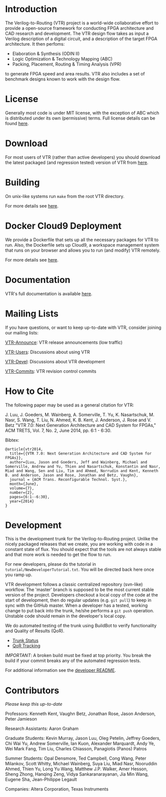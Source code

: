 Introduction
============
The Verilog-to-Routing (VTR) project is a world-wide collaborative effort to provide a open-source framework for conducting FPGA architecture and CAD research and development. 
The VTR design flow takes as input a Verilog description of a digital circuit, and a description of the target FPGA architecture.
It then perfoms:
  * Elaboration & Synthesis (ODIN II)
  * Logic Optimization & Technology Mapping (ABC)
  * Packing, Placement, Routing & Timing Analysis (VPR)

to generate FPGA speed and area results.
VTR also includes a set of benchmark designs known to work with the design flow.

License
=======

Generally most code is under MIT license, with the exception of ABC which is distributed under its own (permissive) terms.
Full license details can be found [here](LICENSE.md).

Download
========
For most users of VTR (rather than active developers) you should download the latest packaged (and regression tested) version of VTR from [here](https://verilogtorouting.org/download).

Building
========
On unix-like systems run `make` from the root VTR directory.

For more details see [here](BUILDING.md).

Docker Cloud9 Deployment
========================
We provide a Dockerfile that sets up all the necessary packages for VTR to run. Also, the Dockerfile sets up Cloud9, a workspace management system that runs on your browser and allows you to run (and modify) VTR remotely.

For more details see [here](DOCKER_DEPLOY.md).

Documentation
=============
VTR's full documentation is available [here](https://docs.verilogtorouting.org).

Mailing Lists
=============
If you have questions, or want to keep up-to-date with VTR, consider joining our mailing lists:

[VTR-Announce](https://groups.google.com/forum/#!forum/vtr-announce): VTR release announcements (low traffic)

[VTR-Users](https://groups.google.com/forum/#!forum/vtr-users): Discussions about using VTR

[VTR-Devel](https://groups.google.com/forum/#!forum/vtr-devel): Discussions about VTR development

[VTR-Commits](https://groups.google.com/forum/#!forum/vtr-commits): VTR revision control commits

How to Cite
===========
The following paper may be used as a general citation for VTR:

J. Luu, J. Goeders, M. Wainberg, A. Somerville, T. Yu, K. Nasartschuk, M. Nasr, S. Wang, T. Liu, N. Ahmed, K. B. Kent, J. Anderson, J. Rose and V. Betz "VTR 7.0: Next Generation Architecture and CAD System for FPGAs," ACM TRETS, Vol. 7, No. 2, June 2014, pp. 6:1 - 6:30.

Bibtex:
```
@article{vtr2014,
  title={{VTR 7.0: Next Generation Architecture and CAD System for FPGAs}},
  author={Luu, Jason and Goeders, Jeff and Wainberg, Michael and Somerville, Andrew and Yu, Thien and Nasartschuk, Konstantin and Nasr, Miad and Wang, Sen and Liu, Tim and Ahmed, Norrudin and Kent, Kenneth B. and Anderson, Jason and Rose, Jonathan and Betz, Vaughn},
  journal = {ACM Trans. Reconfigurable Technol. Syst.},
  month={June},
  volume={7}, 
  number={2}, 
  pages={6:1--6:30}, 
  year={2014}
}
```

Development
===========
This is the development trunk for the Verilog-to-Routing project. 
Unlike the nicely packaged releases that we create, you are working with code in a constant state of flux. 
You should expect that the tools are not always stable and that more work is needed to get the flow to run.

For new developers, please do the tutorial in `tutorial/NewDeveloperTutorial.txt`. 
You will be directed back here once you ramp up.

VTR development follows a classic centralized repository (svn-like) workflow. 
The 'master' branch is supposed to be the most current stable version of the project. 
Developers checkout a local copy of the code at the start of development, then do regular updates (e.g. `git pull`) to keep in sync with the GitHub master. 
When a developer has a tested, working change to put back into the trunk, he/she performs a `git push` operation.
Unstable code should remain in the developer's local copy.

We do automated testing of the trunk using BuildBot to verify functionality and Quality of Results (QoR).
* [Trunk Status](http://builds.verilogtorouting.org:8080/waterfall)
* [QoR Tracking](http://builds.verilogtorouting.org:8080/)

*IMPORTANT*: A broken build must be fixed at top priority. You break the build if your commit breaks any of the automated regression tests.

For additional information see the [developer README](README.developers.md).

Contributors
============
*Please keep this up-to-date*

Professors: Kenneth Kent, Vaughn Betz, Jonathan Rose, Jason Anderson, Peter Jamieson

Research Assistants: Aaron Graham

Graduate Students: Kevin Murray, Jason Luu, Oleg Petelin, Jeffrey Goeders, Chi Wai Yu, Andrew Somerville, Ian Kuon, Alexander Marquardt, Andy Ye, Wei Mark Fang, Tim Liu, Charles Chiasson, Panagiotis (Panos) Patros

Summer Students: Opal Densmore, Ted Campbell, Cong Wang, Peter Milankov, Scott Whitty, Michael Wainberg, Suya Liu, Miad Nasr, Nooruddin Ahmed, Thien Yu, Long Yu Wang, Matthew J.P. Walker, Amer Hesson, Sheng Zhong, Hanqing Zeng, Vidya Sankaranarayanan, Jia Min Wang, Eugene Sha, Jean-Philippe Legault

Companies: Altera Corporation, Texas Instruments
